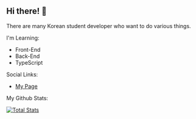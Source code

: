 ## Hi there! 👐
There are many Korean student developer who want to do various things.

I'm Learning:
- Front-End
- Back-End
- TypeScript

Social Links:
- [My Page](https://ejlkr.ml)

My Github Stats:

[![Total Stats](https://github-readme-stats.vercel.app/api?username=ejl-kr&show_icons=true&theme=dark)](https://github.com/ejl-kr)
